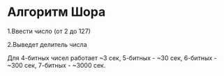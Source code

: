 # Алгоритм Шора
1.Ввести число (от 2 до 127)

2.Выведет делитель числа

Для 4-битных чисел работает ~3 сек, 5-битных - ~30 сек, 6-битных - ~300 сек, 7-битных - ~3000 сек.
